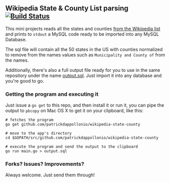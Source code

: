 ## Wikipedia State & County List parsing [![Build Status](https://travis-ci.org/patrickdappollonio/wikipedia-state-county.svg?branch=master)](https://travis-ci.org/patrickdappollonio/wikipedia-state-county)

This mini projects reads all the states and counties [from the Wikipedia list](https://en.wikipedia.org/wiki/List_of_counties_by_U.S._state) and prints to `stdout` a MySQL code ready to be imported into any MySQL Database.

The sql file will contain all the 50 states in the US with counties normalized to remove from the names values such as `Municipality and County of` from the names.

Additionally, there's also a full output file ready for you to use in the same repository under the name [output.sql](output.sql). Just import it into any database and you're good to go.

### Getting the program and executing it

Just issue a `go get` to this repo, and then install it or run it, you can pipe the output to `pbcopy` on Mac OS X to get it on your clipboard, like this:

```
# fetches the program
go get github.com/patrickdappollonio/wikipedia-state-county

# move to the app's directory
cd $GOPATH/src/github.com/patrickdappollonio/wikipedia-state-county

# execute the program and send the output to the clipboard
go run main.go > output.sql
```

### Forks? Issues? Improvements?

Always welcome. Just send them through!
